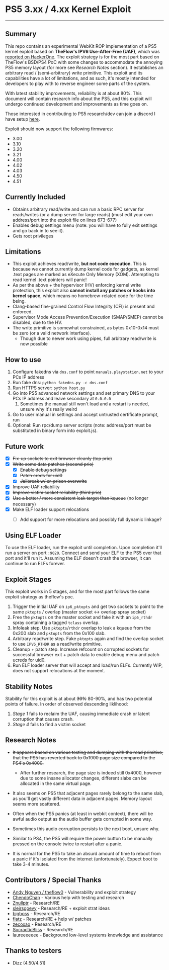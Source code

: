 # PS5 3.xx / 4.xx Kernel Exploit
---
## Summary
This repo contains an experimental WebKit ROP implementation of a PS5 kernel exploit based on **TheFlow's IPV6 Use-After-Free (UAF)**, which was [reported on HackerOne](https://hackerone.com/reports/1441103). The exploit strategy is for the most part based on TheFlow's BSD/PS4 PoC with some changes to accommodate the annoying PS5 memory layout (for more see *Research Notes* section). It establishes an arbitrary read / (semi-arbitrary) write primitive. This exploit and its capabilities have a lot of limitations, and as such, it's mostly intended for developers to play with to reverse engineer some parts of the system.

With latest stability improvements, reliability is at about 80%. This document will contain research info about the PS5, and this exploit will undergo continued development and improvements as time goes on.

Those interested in contributing to PS5 research/dev can join a discord I have setup [here](https://discord.gg/kbrzGuH3F6).

Exploit should now support the following firmwares:

- 3.00
- 3.10
- 3.20
- 3.21
- 4.00
- 4.02
- 4.03
- 4.50
- 4.51




## Currently Included

- Obtains arbitrary read/write and can run a basic RPC server for reads/writes (or a dump server for large reads) (must edit your own address/port into the exploit file on lines 673-677)
- Enables debug settings menu (note: you will have to fully exit settings and go back in to see it).
- Gets root privileges




## Limitations
- This exploit achieves read/write, **but not code execution**. This is because we cannot currently dump kernel code for gadgets, as kernel .text pages are marked as eXecute Only Memory (XOM). Attempting to read kernel .text pointers will panic!
- As per the above + the hypervisor (HV) enforcing kernel write protection, this exploit also **cannot install any patches or hooks into kernel space**, which means no homebrew-related code for the time being.
- Clang-based fine-grained Control Flow Integrity (CFI) is present and enforced.
- Supervisor Mode Access Prevention/Execution (SMAP/SMEP) cannot be disabled, due to the HV.
- The write primitive is somewhat constrained, as bytes 0x10-0x14 must be zero (or a valid network interface).
  - Though due to newer work using pipes, full arbitrary read/write is now possible




## How to use

1. Configure fakedns via `dns.conf` to point `manuals.playstation.net` to your PCs IP address
2. Run fake dns: `python fakedns.py -c dns.conf`
3. Run HTTPS server: `python host.py`
4. Go into PS5 advanced network settings and set primary DNS to your PCs IP address and leave secondary at `0.0.0.0`
   1. Sometimes the manual still won't load and a restart is needed, unsure why it's really weird
5. Go to user manual in settings and accept untrusted certificate prompt, run
6. Optional: Run rpc/dump server scripts (note: address/port must be substituted in binary form into exploit.js).



## Future work
- [x] ~~Fix-up sockets to exit browser cleanly (top prio)~~
- [x] ~~Write some data patches (second prio)~~
  - [x] ~~Enable debug settings~~
  - [x] ~~Patch creds for uid0~~
  - [x] ~~Jailbreak w/ cr_prison overwrite~~
- [x] ~~Improve UAF reliability~~
- [x] ~~Improve victim socket reliability (third prio)~~
- [x] ~~Use a better / more consistent leak target than kqueue~~ (no longer necessary)
- [x] Make ELF loader support relocations
  - [ ] Add support for more relocations and possibly full dynamic linkage?




## Using ELF Loader

To use the ELF loader, run the exploit until completion. Upon completion it'll run a server on port `:9020`. Connect and send your ELF to the PS5 over that port and it'll run it. Assuming the ELF doesn't crash the browser, it can continue to run ELFs forever.



## Exploit Stages
This exploit works in 5 stages, and for the most part follows the same exploit strategy as theflow's poc.
1) Trigger the initial UAF on `ip6_pktopts` and get two sockets to point to the same `pktopts` / overlap (master socket <-> overlap spray socket)
2) Free the `pktopts` on the master socket and fake it with an `ip6_rthdr` spray containing a tagged `tclass` overlap.
3) Infoleak step. Use `pktopts`/`rthdr` overlap to leak a kqueue from the 0x200 slab and `pktopts` from the 0x100 slab.
4) Arbitrary read/write step. Fake `pktopts` again and find the overlap socket to use `IPV6_RTHDR` as a read/write primitive.
4) Cleanup + patch step. Increase refcount on corrupted sockets for successful browser exit + patch data to enable debug menu and patch ucreds for uid0.
4) Run ELF loader server that will accept and load/run ELFs. Currently WIP, does not support relocations at the moment.



## Stability Notes
Stability for this exploit is at about ~~30%~~ 80-90%, and has two potential points of failure. In order of observed descending liklihood:
1) *Stage 1* fails to reclaim the UAF, causing immediate crash or latent corruption that causes crash.
2) *Stage 4* fails to find a victim socket



## Research Notes
- ~~It appears based on various testing and dumping with the read primitive, that the PS5 has reverted back to 0x1000 page size compared to the PS4's 0x4000.~~
  - After further research, the page size is indeed still 0x4000, however due to some insane allocator changes, different slabs can be allocated in the same virtual page.

- It also seems on PS5 that adjacent pages rarely belong to the same slab, as you'll get vastly different data in adjacent pages. Memory layout seems more scattered.
- Often when the PS5 panics (at least in webkit context), there will be awful audio output as the audio buffer gets corrupted in some way.
- Sometimes this audio corruption persists to the next boot, unsure why.
- Similar to PS4, the PS5 will require the power button to be manually pressed on the console twice to restart after a panic.
- It is normal for the PS5 to take an absurd amount of time to reboot from a panic if it's isolated from the internet (unfortunately). Expect boot to take 3-4 minutes.



## Contributors / Special Thanks
- [Andy Nguyen / theflow0](https://twitter.com/theflow0) - Vulnerability and exploit strategy
- [ChendoChap](https://github.com/ChendoChap) - Various help with testing and research
- [Znullptr](https://twitter.com/Znullptr) - Research/RE
- [sleirsgoevy](https://twitter.com/sleirsgoevy) - Research/RE + exploit strat ideas
- [bigboss](https://twitter.com/psxdev) - Research/RE
- [flatz](https://twitter.com/flat_z) - Research/RE + help w/ patches
- [zecoxao](https://twitter.com/notzecoxao) - Research/RE
- [SocracticBliss](https://twitter.com/SocraticBliss) - Research/RE
- laureeeeeee - Background low-level systems knowledge and assistance



## Thanks to testers

- Dizz (4.50/4.51)
